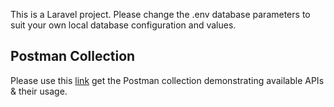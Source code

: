 
This is a Laravel project. Please change the .env database parameters to suit your own local database configuration and values.

## Postman Collection

Please use this [link](https://www.getpostman.com/collections/3479a637542791f57259) get the Postman collection demonstrating available APIs & their usage.

